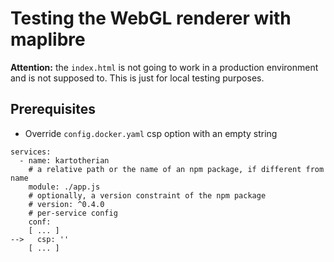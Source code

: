 # Testing the WebGL renderer with maplibre

**Attention:** the `index.html` is not going to work in a production environment and is not supposed to. This is just for local testing purposes.

## Prerequisites
- Override `config.docker.yaml` csp option with an empty string

```
services:
  - name: kartotherian
    # a relative path or the name of an npm package, if different from name
    module: ./app.js
    # optionally, a version constraint of the npm package
    # version: ^0.4.0
    # per-service config
    conf:
    [ ... ]
-->   csp: ''
    [ ... ]
```
